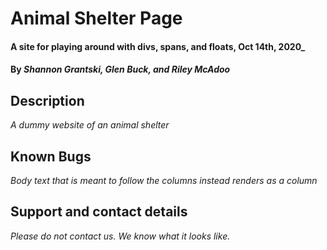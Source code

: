 # Animal Shelter Page

#### A site for playing around with divs, spans, and floats, Oct 14th, 2020_

#### By _**Shannon Grantski, Glen Buck, and Riley McAdoo**_

## Description

_A dummy website of an animal shelter_

## Known Bugs

_Body text that is meant to follow the columns instead renders as a column_

## Support and contact details

_Please do not contact us. We know what it looks like._